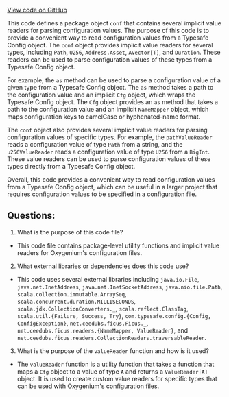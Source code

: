 [View code on GitHub](https://github.com/oxygenium/oxygenium/conf/src/main/scala/org/oxygenium/conf/package.scala)

This code defines a package object `conf` that contains several implicit value readers for parsing configuration values. The purpose of this code is to provide a convenient way to read configuration values from a Typesafe Config object. The `conf` object provides implicit value readers for several types, including `Path`, `U256`, `Address.Asset`, `AVector[T]`, and `Duration`. These readers can be used to parse configuration values of these types from a Typesafe Config object.

For example, the `as` method can be used to parse a configuration value of a given type from a Typesafe Config object. The `as` method takes a path to the configuration value and an implicit `Cfg` object, which wraps the Typesafe Config object. The `Cfg` object provides an `as` method that takes a path to the configuration value and an implicit `NameMapper` object, which maps configuration keys to camelCase or hyphenated-name format.

The `conf` object also provides several implicit value readers for parsing configuration values of specific types. For example, the `pathValueReader` reads a configuration value of type `Path` from a string, and the `u256ValueReader` reads a configuration value of type `U256` from a `BigInt`. These value readers can be used to parse configuration values of these types directly from a Typesafe Config object.

Overall, this code provides a convenient way to read configuration values from a Typesafe Config object, which can be useful in a larger project that requires configuration values to be specified in a configuration file.
## Questions: 
 1. What is the purpose of this code file?
- This code file contains package-level utility functions and implicit value readers for Oxygenium's configuration files.

2. What external libraries or dependencies does this code use?
- This code uses several external libraries including `java.io.File`, `java.net.InetAddress`, `java.net.InetSocketAddress`, `java.nio.file.Path`, `scala.collection.immutable.ArraySeq`, `scala.concurrent.duration.MILLISECONDS`, `scala.jdk.CollectionConverters._`, `scala.reflect.ClassTag`, `scala.util.{Failure, Success, Try}`, `com.typesafe.config.{Config, ConfigException}`, `net.ceedubs.ficus.Ficus._`, `net.ceedubs.ficus.readers.{NameMapper, ValueReader}`, and `net.ceedubs.ficus.readers.CollectionReaders.traversableReader`.

3. What is the purpose of the `valueReader` function and how is it used?
- The `valueReader` function is a utility function that takes a function that maps a `Cfg` object to a value of type `A` and returns a `ValueReader[A]` object. It is used to create custom value readers for specific types that can be used with Oxygenium's configuration files.